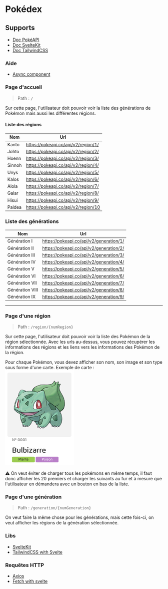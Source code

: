# Pokédex

## Supports
- [Doc PokéAPI](https://pokeapi.co/docs/v2)
- [Doc SvelteKit](https://kit.svelte.dev/docs)
- [Doc TailwindCSS](https://tailwindcss.com/docs/installation)

### Aide
- [Async component](https://svelte.dev/examples/await-blocks)

### Page d'accueil
> Path : `/`

Sur cette page, l'utilisateur doit pouvoir voir la liste des générations de Pokémon mais aussi les différentes régions.

#### Liste des régions

| Nom    | Url                                  |
|--------|--------------------------------------|
| Kanto  | https://pokeapi.co/api/v2/region/1/  |
| Johto  | https://pokeapi.co/api/v2/region/2/  |
| Hoenn  | https://pokeapi.co/api/v2/region/3/  |
| Sinnoh | https://pokeapi.co/api/v2/region/4/  |
| Unys   | https://pokeapi.co/api/v2/region/5/  |
| Kalos  | https://pokeapi.co/api/v2/region/6/  |
| Alola  | https://pokeapi.co/api/v2/region/7/  |
| Galar  | https://pokeapi.co/api/v2/region/8/  |
| Hisui  | https://pokeapi.co/api/v2/region/9/  |
| Paldea | https://pokeapi.co/api/v2/region/10 |

### Liste des générations
| Nom             | Url                                     |
|-----------------|-----------------------------------------|
| Génération I    | https://pokeapi.co/api/v2/generation/1/ |
| Génération II   | https://pokeapi.co/api/v2/generation/2/ |
| Génération III  | https://pokeapi.co/api/v2/generation/3/ |
| Génération IV   | https://pokeapi.co/api/v2/generation/4/ |
| Génération V    | https://pokeapi.co/api/v2/generation/5/ |
| Génération VI   | https://pokeapi.co/api/v2/generation/6/ |
| Génération VII  | https://pokeapi.co/api/v2/generation/7/ |
| Génération VIII | https://pokeapi.co/api/v2/generation/8/ |
| Génération IX   | https://pokeapi.co/api/v2/generation/9/ |
---
### Page d'une région
> Path : `/region/{numRegion}`

Sur cette page, l'utilisateur doit pouvoir voir la liste des Pokémon de la région sélectionnée.
Avec les urls au-dessus, vous pouvez récupérer les informations des régions et les liens vers les informations des Pokémon de la région.

Pour chaque Pokémon, vous devez afficher son nom, son image et son type sous forme d'une carte.
Exemple de carte :
![img.png](assets/bulbizarre.png)

:warning: On veut éviter de charger tous les pokémons en même temps, il faut donc afficher les 20 premiers et charger les suivants au fur et à mesure que l'utilisateur en démandera avec un bouton en bas de la liste.


### Page d'une génération
> Path : `/generation/{numGeneration}`

On veut faire la même chose pour les générations, mais cette fois-ci, on veut afficher les régions de la génération sélectionnée.


### Libs

- [SvelteKit](https://tailwindcss.com/docs/guides/sveltekit)
- [TailwindCSS with Svelte](https://tailwindcss.com/docs/guides/sveltekit)

### Requêtes HTTP
- [Axios](https://axios-http.com/docs/intro)
- [Fetch with svelte](https://kit.svelte.dev/docs/web-standards#fetch-apis)
